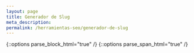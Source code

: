 ```yaml
---
layout: page
title: Generador de Slug
meta_description: 
permalink: /herramientas-seo/generador-de-slug
---
```

{::options parse_block_html="true" /}
{::options parse_span_html="true" /}
<script src="https://cdnjs.cloudflare.com/ajax/libs/vue/2.1.10/vue.min.js"/>
<div id="app" class="container">
  <div class="row">
    <div class="col-md-6 offset-md-3">
      <h3>Vue.js 2 slug generator</h3>
      
      <hr />

      <div class="form-group">
        <label>Input:</label>
        <input type="text" class="form-control" v-model="input" placeholder="Enter your title"/>
      </div>

      <div class="form-group">
        <label>Slug:</label>
        &lt;input :value=&quot;slug&quot; type=&quot;text&quot; class=&quot;form-control&quot; disabled&gt;
      </div>
  </div>
  </div>
</div>



<script>
  const app = new Vue({
  el: '#app',
  
  data: {
    input: 'Thís is a côol & awësome title !'
  },
  
  computed: {
    slug: function () {
      return this.slugify(this.input)
    }
  },
  
  methods: {

    slugify (text, ampersand = 'and') {
      const a = 'àáäâèéëêìíïîòóöôùúüûñçßÿỳýœæŕśńṕẃǵǹḿǘẍźḧ'
      const b = 'aaaaeeeeiiiioooouuuuncsyyyoarsnpwgnmuxzh'
      const p = new RegExp(a.split('').join('|'), 'g')

      return text.toString().toLowerCase()
        .replace(/[\s_]+/g, '-')
        .replace(p, c =>
          b.charAt(a.indexOf(c)))
        .replace(/&/g, `-${ampersand}-`)
        .replace(/[^\w-]+/g, '')
        .replace(/--+/g, '-')
        .replace(/^-+|-+$/g, '')
    }   
  }
})
</script>



